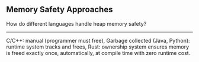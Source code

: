 ## Memory Safety Approaches

How do different languages handle heap memory safety?

---

C/C++: manual (programmer must free), Garbage collected (Java, Python): runtime system tracks and frees, Rust: ownership system ensures memory is freed exactly once, automatically, at compile time with zero runtime cost.

